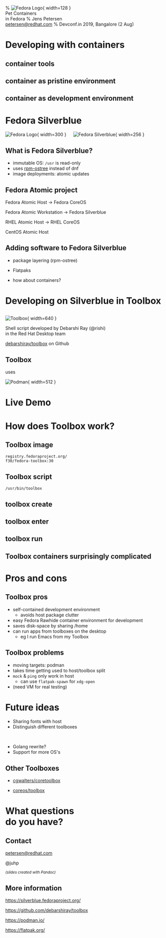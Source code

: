 % ![](20110717032101!Fedora_infinity.png "Fedora Logo"){ width=128 }\
  Pet Containers\
  in Fedora
% Jens Petersen\
  <petersen@redhat.com>
% Devconf.in 2019, Bangalore (2 Aug)

# Developing with containers

## container tools

## container as pristine environment

## container as development environment


# Fedora Silverblue

![](20110717032101!Fedora_infinity.png "Fedora Logo"){ width=300 } &emsp;
![](silverblue-logo.svg "Fedora Silverblue"){ width=256 }

## What is Fedora Silverblue?

- immutable OS: `/usr` is read-only
- uses [rpm-ostree](https://github.com/projectatomic/rpm-ostree) instead of dnf
- image deployments: atomic updates

## Fedora Atomic project

Fedora Atomic Host → Fedora CoreOS

Fedora Atomic Workstation → Fedora Silverblue

RHEL Atomic Host → RHEL CoreOS

CentOS Atomic Host

## Adding software to Fedora Silverblue

- package layering (rpm-ostree)
- Flatpaks

- how about containers?


# Developing on Silverblue in Toolbox

## 

![](toolbox-wb.svg "Toolbox"){ width=640 }

Shell script developed by Debarshi Ray (@rishi)\
 in the Red Hat Desktop team

[debarshiray/toolbox](https://github.com/debarshiray/toolbox) on Github

## Toolbox
uses

![](Podman.png "Podman"){ width=512 }


# Live Demo


# How does Toolbox work?

## Toolbox image

`registry.fedoraproject.org/`\
`f30/fedora-toolbox:30`

## Toolbox script

`/usr/bin/toolbox`

## toolbox create

## toolbox enter

## toolbox run

## Toolbox containers surprisingly complicated

# Pros and cons

## Toolbox pros

- self-contained development environment
  - avoids host package clutter
- easy Fedora Rawhide container environment for development
- saves disk-space by sharing /home
- can run apps from toolboxes on the desktop
  - eg I run Emacs from my Toolbox

## Toolbox problems
- moving targets: podman
- takes time getting used to host/toolbox split
- `mock` & `ping` only work in host
  - can use `flatpak-spawn` for `xdg-open`
- (need VM for real testing)


# Future ideas
- Sharing fonts with host
- Distinguish different toolboxes

<br/>

- Golang rewrite?
- Support for more OS's

## Other Toolboxes

- [cgwalters/coretoolbox](https://github.com/cgwalters/coretoolbox)

- [coreos/toolbox](https://github.com/coreos/toolbox)


# What questions<br/>do you have?

## Contact

petersen@redhat.com

@juhp

<small>
<https://petersen.fedorapeople.org/talks/devconf.in-2019-pet-containers>

*(slides created with Pandoc)*

</small>

## More information
<https://silverblue.fedoraproject.org/>

<https://github.com/debarshiray/toolbox>

<https://podman.io/>

<https://flatpak.org/>
